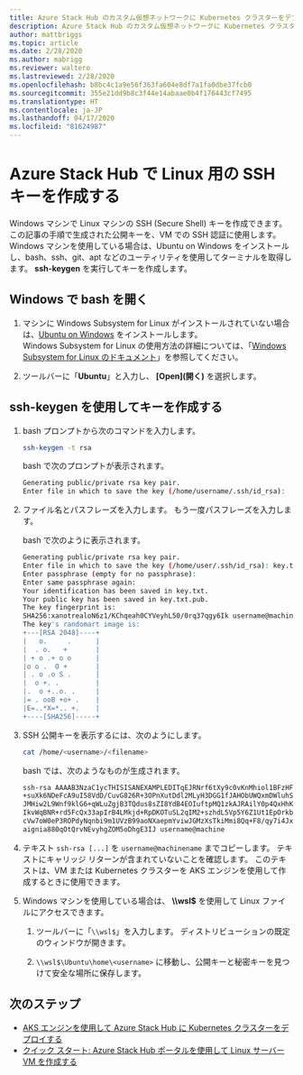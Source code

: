 ```yaml
---
title: Azure Stack Hub のカスタム仮想ネットワークに Kubernetes クラスターをデプロイする
description: Azure Stack Hub のカスタム仮想ネットワークに Kubernetes クラスターをデプロイする方法について説明します。
author: mattbriggs
ms.topic: article
ms.date: 2/28/2020
ms.author: mabrigg
ms.reviewer: waltero
ms.lastreviewed: 2/28/2020
ms.openlocfilehash: b8bc4c1a9e56f363fa604e8df7a1fa0dbe37fcb0
ms.sourcegitcommit: 355e21dd9b8c3f44e14abaae0b4f176443cf7495
ms.translationtype: HT
ms.contentlocale: ja-JP
ms.lasthandoff: 04/17/2020
ms.locfileid: "81624987"
---
```

# <a name="create-an-ssh-key-for-linux-on-azure-stack-hub"></a>Azure Stack Hub で Linux 用の SSH キーを作成する

Windows マシンで Linux マシンの SSH (Secure Shell) キーを作成できます。 この記事の手順で生成された公開キーを、VM での SSH 認証に使用します。 Windows マシンを使用している場合は、Ubuntu on Windows をインストールし、bash、ssh、git、apt などのユーティリティを使用してターミナルを取得します。 **ssh-keygen** を実行してキーを作成します。

## <a name="open-bash-on-windows"></a>Windows で bash を開く

1. マシンに Windows Subsystem for Linux がインストールされていない場合は、[Ubuntu on Windows](https://www.microsoft.com/en-us/p/ubuntu/9nblggh4msv6?activetab=pivot:overviewtab) をインストールします。  
    Windows Subsystem for Linux の使用方法の詳細については、「[Windows Subsystem for Linux のドキュメント](https://docs.microsoft.com/windows/wsl/about)」を参照してください。

2. ツールバーに「**Ubuntu**」と入力し、 **[Open]\(開く\)** を選択します。

## <a name="create-a-key-with-ssh-keygen"></a>ssh-keygen を使用してキーを作成する

1. bash プロンプトから次のコマンドを入力します。

    ```bash  
    ssh-keygen -t rsa
    ```

    bash で次のプロンプトが表示されます。

    ```bash
    Generating public/private rsa key pair.
    Enter file in which to save the key (/home/username/.ssh/id_rsa):
    ```

2. ファイル名とパスフレーズを入力します。 もう一度パスフレーズを入力します。

    bash で次のように表示されます。

    ```bash
    Generating public/private rsa key pair.
    Enter file in which to save the key (/home/user/.ssh/id_rsa): key.txt
    Enter passphrase (empty for no passphrase):
    Enter same passphrase again:
    Your identification has been saved in key.txt.
    Your public key has been saved in key.txt.pub.
    The key fingerprint is:
    SHA256:xanotrealoN6z1/KChqeah0CYVeyhL50/0rq37qgy6Ik username@machine
    The key's randomart image is:
    +---[RSA 2048]----+
    |   o.     .      |
    |  . o.   +       |
    | + o .+ o o      |
    |o o .  O +       |
    | . o .o S .      |
    |  o +. .         |
    |.  o +..o. .     |
    |= . ooB +o+ .    |
    |E=..*X=*.. +.    |
    +----[SHA256]-----+
    ```

3. SSH 公開キーを表示するには、次のようにします。

    ```bash
    cat /home/<username>/<filename>
    ```

    bash では、次のようなものが生成されます。

    ```bash
    ssh-rsa AAAAB3NzaC1ycTHISISANEXAMPLEDITqEJRNrf6tXy9c0vKnMhiol1BFzHFV3
    +suXk6NDeFcA9uI58VdD/CuvG826R+3OPnXutDdl2MLyH3DGG1fJAHObUWQxmDWluhSGb
    JMHiw2L9Wnf9klG6+qWLuZgjB3TQdus8sZI8YdB4EOIuftpMQ1zkAJRAilY0p4QxHhKbU
    IkvWqBNR+rd5FcQx33apIrB4LMkjd+RpDKOTuSL2qIM2+szhdL5Vp5Y6Z1Ut1EpOrkbg1
    cVw7oW0eP3ROPdyNqnbi9m1UVzB99aoNXaepmYviwJGMzXsTkiMmi8Qq+F8/qy7i4Jxl0
    aignia880qOtQrvNEvyhgZOM5oDhgE3IJ username@machine
    ```

4. テキスト `ssh-rsa [...]` を `username@machinename` までコピーします。 テキストにキャリッジ リターンが含まれていないことを確認します。 このテキストは、VM または Kubernetes クラスターを AKS エンジンを使用して作成するときに使用できます。

5. Windows マシンを使用している場合は、 **\\\\wsl$** を使用して Linux ファイルにアクセスできます。

    1. ツールバーに「`\\wsl$`」を入力します。 ディストリビューションの既定のウィンドウが開きます。

    2. `\\wsl$\Ubuntu\home\<username>` に移動し、公開キーと秘密キーを見つけて安全な場所に保存します。

## <a name="next-steps"></a>次のステップ

- [AKS エンジンを使用して Azure Stack Hub に Kubernetes クラスターをデプロイする](azure-stack-kubernetes-aks-engine-deploy-cluster.md)
- [クイック スタート: Azure Stack Hub ポータルを使用して Linux サーバー VM を作成する](azure-stack-quick-linux-portal.md)
